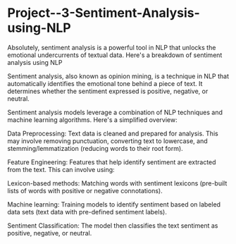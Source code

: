 # Project--3-Sentiment-Analysis-using-NLP
Absolutely, sentiment analysis is a powerful tool in NLP that  unlocks the emotional undercurrents of textual data. Here's a breakdown of sentiment analysis using NLP

Sentiment analysis, also known as opinion mining, is a technique in NLP that  automatically identifies the emotional tone behind a piece of text. It  determines whether the sentiment expressed is positive, negative, or neutral.

Sentiment analysis models leverage a combination of NLP techniques and machine learning algorithms. Here's a simplified overview:

Data Preprocessing: Text data is cleaned and prepared for analysis. This may involve removing punctuation, converting text to lowercase, and stemming/lemmatization (reducing words to their root form).

Feature Engineering: Features that help identify sentiment are extracted from the text. This can involve using:

Lexicon-based methods: Matching words with sentiment lexicons (pre-built lists of words with positive or negative connotations).

Machine learning: Training models to identify sentiment based on labeled data sets (text data with pre-defined sentiment labels).

Sentiment Classification: The model then classifies the text sentiment as positive, negative, or neutral.
